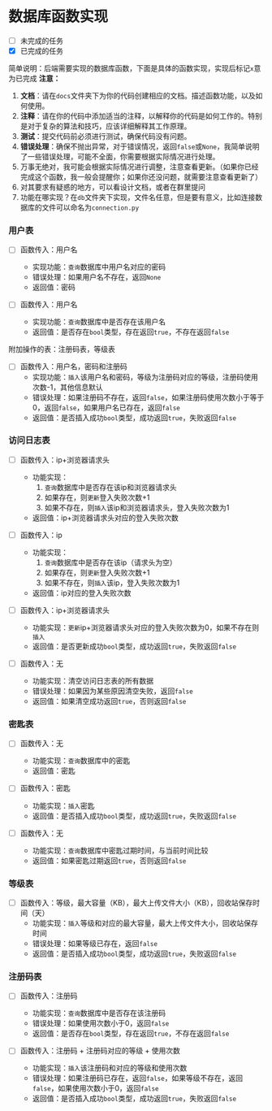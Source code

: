 # 数据库函数实现

- [ ] 未完成的任务
- [x] 已完成的任务

简单说明：后端需要实现的数据库函数，下面是具体的函数实现，实现后标记`x`意为已完成
**注意：** 
1. **文档**：请在`docs`文件夹下为你的代码创建相应的文档。描述函数功能，以及如何使用。
2. **注释**：请在你的代码中添加适当的注释，以解释你的代码是如何工作的。特别是对于复杂的算法和技巧，应该详细解释其工作原理。
3. **测试**：提交代码前必须进行测试，确保代码没有问题。
4. **错误处理**：确保不抛出异常，对于错误情况，返回`false`或`None`，我简单说明了一些错误处理，可能不全面，你需要根据实际情况进行处理。
5. 万事无绝对，我可能会根据实际情况进行调整，注意查看更新。（如果你已经完成这个函数，我一般会提醒你；如果你还没问题，就需要注意查看更新了）
6. 对其要求有疑惑的地方，可以看设计文档，或者在群里提问
7. 功能在哪实现？在`db`文件夹下实现，文件名任意，但是要有意义，比如连接数据库的文件可以命名为`connection.py`

### 用户表
- [ ] 函数传入：用户名
    - 实现功能：`查询`数据库中用户名对应的密码
    - 错误处理：如果用户名不存在，返回`None`
    - 返回值：密码

- [ ] 函数传入：用户名
    - 实现功能：`查询`数据库中是否存在该用户名
    - 返回值：是否存在`bool`类型，存在返回`true`，不存在返回`false`

附加操作的表：注册码表，等级表
- [ ] 函数传入：用户名，密码和注册码
    - 实现功能：`插入`该用户名和密码，等级为注册码对应的等级，注册码使用次数-1，其他信息默认
    - 错误处理：如果注册码不存在，返回`false`，如果注册码使用次数小于等于0，返回`false`，如果用户名已存在，返回`false`
    - 返回值：是否插入成功`bool`类型，成功返回`true`，失败返回`false`

### 访问日志表
- [ ] 函数传入：ip+浏览器请求头
    - 功能实现：
        1. `查询`数据库中是否存在该ip和浏览器请求头
        2. 如果存在，则`更新`登入失败次数+1
        3. 如果不存在，则`插入`该ip和浏览器请求头，登入失败次数为1
    - 返回值：ip+浏览器请求头对应的登入失败次数

- [ ] 函数传入：ip
    - 功能实现：
        1. `查询`数据库中是否存在该ip（请求头为空）
        2. 如果存在，则`更新`登入失败次数+1
        3. 如果不存在，则`插入`该ip，登入失败次数为1
    - 返回值：ip对应的登入失败次数

- [ ] 函数传入：ip+浏览器请求头
    - 功能实现：`更新`ip+浏览器请求头对应的登入失败次数为0，如果不存在则`插入`
    - 返回值：是否更新成功`bool`类型，成功返回`true`，失败返回`false`

- [ ] 函数传入：无
    - 功能实现：清空访问日志表的所有数据
    - 错误处理：如果因为某些原因清空失败，返回`false`
    - 返回值：如果清空成功返回`true`，否则返回`false`

### 密匙表
- [ ] 函数传入：无
    - 功能实现：`查询`数据库中的密匙
    - 返回值：密匙

- [ ] 函数传入：密匙
    - 功能实现：`插入`密匙
    - 返回值：是否插入成功`bool`类型，成功返回`true`，失败返回`false`

- [ ] 函数传入：无
    - 功能实现：`查询`数据库中密匙过期时间，与当前时间比较
    - 返回值：如果密匙过期返回`true`，否则返回`false`


### 等级表
- [ ] 函数传入：等级，最大容量（KB），最大上传文件大小（KB），回收站保存时间（天）
    - 功能实现：`插入`等级和对应的最大容量，最大上传文件大小，回收站保存时间
    - 错误处理：如果等级已存在，返回`false`
    - 返回值：是否插入成功`bool`类型，成功返回`true`，失败返回`false`

### 注册码表
- [ ] 函数传入：注册码
    - 功能实现：`查询`数据库中是否存在该注册码
    - 错误处理：如果使用次数小于0，返回`false`
    - 返回值：是否存在`bool`类型，存在返回`true`，不存在返回`false`

- [ ] 函数传入：注册码 + 注册码对应的等级 + 使用次数
    - 功能实现：`插入`该注册码和对应的等级和使用次数
    - 错误处理：如果注册码已存在，返回`false`，如果等级不存在，返回`false`，如果使用次数小于0，返回`false`
    - 返回值：是否插入成功`bool`类型，成功返回`true`，失败返回`false`
